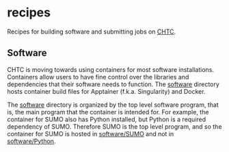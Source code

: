 # recipes
Recipes for building software and submitting jobs on [CHTC](chtc.cs.wisc.edu).

## Software
CHTC is moving towards using containers for most software installations.
Containers allow users to have fine control over the libraries and dependencies that their software needs to function.
The [software](software/) directory hosts container build files for Apptainer (f.k.a. Singularity) and Docker.

The [software](software/) directory is organized by the top level software program, that is, the main program that the container is intended for.
For example, the container for SUMO also has Python installed, but Python is a required dependency of SUMO.
Therefore SUMO is the top level program, and so the container for SUMO is hosted in [software/SUMO](software/SUMO/) and not in [software/Python](softare/Python/).

